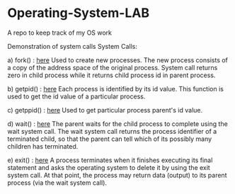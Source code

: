 # Operating-System-LAB
A repo to keep track of my OS work

Demonstration of system calls
System Calls: 

a) fork() : [here](https://github.com/AayushTyagi1/Operating-System-LAB/blob/master/fork.c) Used to create new processes. The new process consists of a copy of the address space of the original process. System call returns zero in child process while it returns child process id in parent process. 

b) getpid() : [here](https://github.com/AayushTyagi1/Operating-System-LAB/blob/master/pid.c) Each process is identified by its id value. This function is used to get the id value of a particular process. 

c) getppid() : [here](https://github.com/AayushTyagi1/Operating-System-LAB/blob/master/ppid.c) Used to get particular process parent's id value. 

d) wait() : [here](https://github.com/AayushTyagi1/Operating-System-LAB/blob/master/wait.c) The parent waits for the child process to complete using the wait system call. The wait system call returns the process identifier of a terminated child, so that the parent can tell which of its possibly many children has terminated. 

e) exit() : [here](https://github.com/AayushTyagi1/Operating-System-LAB/blob/master/wait.c) A process terminates when it finishes executing its final statement and asks the operating system to delete it by using the exit system call. At that point, the process may return data (output) to its parent process (via the wait system call).

